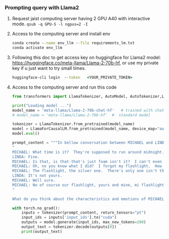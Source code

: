 ### Prompting query with Llama2

1. Request jaist computing server having 2 GPU A40 with interactive mode. 
   ```qsub -q GPU-S -l ngpus=2 -I ```

2. Access to the computing server and install env
    ```cmd
    conda create --name env_llm --file requirements_lm.txt
    conda activate env_llm  
    ```
3. Following this doc to get access key on huggingface for Llama2 model: https://huggingface.co/meta-llama/Llama-2-70b-hf, or use my private key if u just want to try small times. 
   ```cmd
   huggingface-cli login  --token   <YOUR_PRIVATE_TOKEN>
   ```
4. Access to the computing server and run this code
    ```python  
    from transformers import LlamaTokenizer, AutoModel, AutoTokenizer,LlamaForCausalLM

    print("Loading model ...")
    model_name = 'meta-llama/Llama-2-70b-chat-hf'   # trained with chat and instruction  
    # model_name = 'meta-llama/Llama-2-70b-hf'  #  standard model 

    tokenizer = LlamaTokenizer.from_pretrained(model_name) 
    model = LlamaForCausalLM.from_pretrained(model_name, device_map="auto", load_in_8bit=True)
    model.eval()

    prompt_content = """In bellow conversation between MICHAEL and LINDA: 
    "
    MICHAEL: What time is it?  They're supposed to run around midnight.  This is great isn't it?  Look at this night we've got here.  It couldn't be better.
    LINDA: Fine.
    MICHAEL: Is that, is that-that's just foam isn't it?  I can't even tell
    MICHAEL: Oh, no you know what I did?  I forgot my flashlight.  How could I be so stupid I forgot my flashlight.
    MICHAEL: The flashlight, the silver one.  There's only one isn't there?
    LINDA: It's not yours.
    MICHAEL: Well sure.
    MICHAEL: No of course our flashlight, yours and mine, mi flashlight es su flashlight naturally.  How could we not think to bring it?
    "

    What do you think about the characteristics and emotions of MICHAEL from the above conversation?"""

    with torch.no_grad():
        inputs = tokenizer(prompt_content, return_tensors="pt")
        input_ids = inputs['input_ids'].to("cuda")
        outputs = model.generate(input_ids, max_new_tokens=200)
        output_text = tokenizer.decode(outputs[0])
        print(output_text)
    ```
